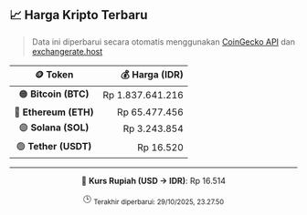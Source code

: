 

<!-- HARGA_KRIPTO -->
## 📈 Harga Kripto Terbaru

> Data ini diperbarui secara otomatis menggunakan [CoinGecko API](https://www.coingecko.com/) dan [exchangerate.host](https://exchangerate.host/)

<div align="center">

| 🪙 Token | 💰 Harga (IDR) |
|:------:|---------------:|
| 🟠 **Bitcoin (BTC)**   | Rp 1.837.641.216 |
| 🔵 **Ethereum (ETH)**  | Rp 65.477.456 |
| 🟣 **Solana (SOL)**    | Rp 3.243.854 |
| 🟢 **Tether (USDT)**   | Rp 16.520 |

---

💱 **Kurs Rupiah (USD → IDR)**: Rp 16.514

🕒 <sub>Terakhir diperbarui: 29/10/2025, 23.27.50</sub>

</div>
<!-- /HARGA_KRIPTO -->